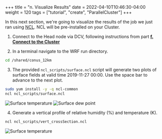 +++
title = "n. Visualize Results"
date = 2022-04-10T10:46:30-04:00
weight = 120
tags = ["tutorial", "create", "ParallelCluster"]
+++

In this next section, we're going to visualize the results of the job we just ran using [NCL](https://www.ncl.ucar.edu/). NCL will be pre-installed on your Cluster.

1. Connect to the Head node via DCV, following instructions from part **[f. Connect to the Cluster](/03-hpc-aws-parallelcluster-workshop/05-connect-cluster.html#dcv-connect)**

2. In a terminal navigate to the WRF run directory.

```bash
cd /shared/conus_12km
```

3. The provided `ncl_scripts/surface.ncl` script will generate two plots of surface fields at valid
   time 2019-11-27 00:00. Use the space bar to advance to the next plot.

```bash
sudo yum install -y -q ncl-common
ncl ncl_scripts/surface.ncl
```

![Surface temperature](/images/isc22/plt_Surface1.000001.png)
![Surface dew point](/images/isc22/plt_Surface1.000002.png)

4. Generate a vertical profile of relative humidity (%) and temperature (K).

```bash
ncl ncl_scripts/vert_crossSection.ncl
```

![Surface temperature](/images/isc22/plt_CrossSection_1.png)